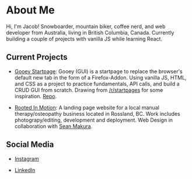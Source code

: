 # About Me

Hi, I'm Jacob! Snowboarder, mountain biker, coffee nerd, and web developer from Australia, living in British Columbia, Canada. Currently building a couple of projects with vanilla JS while learning React.

## Current Projects

 - [Gooey Startpage](https://addons.mozilla.org/en-CA/firefox/addon/gooey-startpage/): Gooey (GUI) is a startpage to replace the browser's default new tab in the form of a Firefox-Addon. Using vanilla JS, HTML, and CSS as a project to practice fundamentals, API calls, and build a CRUD GUI from scratch. Drawing from [/r/startpages](https://www.reddit.com/r/startpages/) for some inspiration. [Repo](https://github.com/PullRequestTimeout/gooey-startpage).

 - [Rooted In Motion](https://rootedinmotion.ca/): A landing page website for a local manual therapy/osteopathy business located in Rossland, BC. Work includes photograpy/editing, development and deployment. Web Design in collaboration with [Sean Makura](https://seanmakura.webflow.io/).

## Social Media

 - [Instagram](https://www.instagram.com/caffeinatejake)

 - [LinkedIn]()